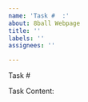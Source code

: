 ```yaml
---
name: 'Task #  :'
about: 8ball Webpage
title: ''
labels: ''
assignees: ''

---
```


Task #

Task Content:
